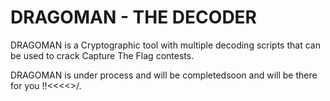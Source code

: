 # DRAGOMAN - THE DECODER
DRAGOMAN is a Cryptographic tool with multiple decoding scripts that can be used to crack Capture The Flag contests. 

DRAGOMAN is under process and will be completedsoon and will be there for you !!<<<<>/.
